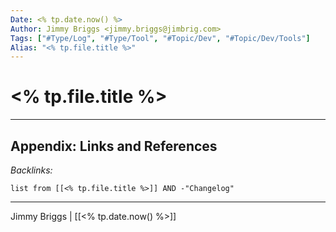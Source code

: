 ```yaml
---
Date: <% tp.date.now() %>
Author: Jimmy Briggs <jimmy.briggs@jimbrig.com>
Tags: ["#Type/Log", "#Type/Tool", "#Topic/Dev", "#Topic/Dev/Tools"]
Alias: "<% tp.file.title %>"
---
```


# <% tp.file.title %>

***

## Appendix: Links and References



*Backlinks:*

```dataview
list from [[<% tp.file.title %>]] AND -"Changelog"
```

***

Jimmy Briggs | [[<% tp.date.now() %>]]
